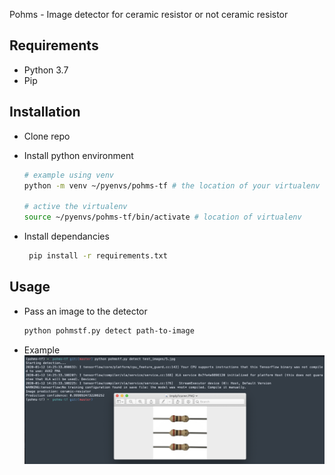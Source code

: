 Pohms - Image detector for ceramic resistor or not ceramic resistor

## Requirements

- Python 3.7
- Pip

## Installation

- Clone repo

- Install python environment

	```bash
	# example using venv
	python -m venv ~/pyenvs/pohms-tf # the location of your virtualenv
	
	# active the virtualenv
	source ~/pyenvs/pohms-tf/bin/activate # location of virtualenv
	```

- Install dependancies
	```bash
	 pip install -r requirements.txt
	````

## Usage

- Pass an image to the detector 
	```bash
	python pohmstf.py detect path-to-image
	```


- Example
![execution example](./resources/example.png)



